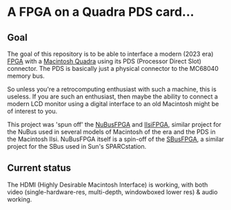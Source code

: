 # A FPGA on a Quadra PDS card...

## Goal

The goal of this repository is to be able to interface a modern (2023 era) [FPGA](https://en.wikipedia.org/wiki/Field-programmable_gate_array) with a [Macintosh Quadra](https://en.wikipedia.org/wiki/Macintosh_Quadra) using its PDS (Processor Direct Slot) connector. The PDS is basically just a physical connector to the MC68040 memory bus.

So unless you're a retrocomputing enthusiast with such a machine, this is useless. If you are such an enthusiast, then maybe the ability to connect a modern LCD monitor using a digital interface to an old Macintosh might be of interest to you.

This project was 'spun off' the [NuBusFPGA](https://github.com/rdolbeau/NuBusFPGA) and [IIsiFPGA](https://github.com/rdolbeau/IIsiFPGA), similar project for the NuBus used in several models of Macintosh of the era and the PDS in the Macintosh IIsi. NuBusFPGA itself is a spin-off of the [SBusFPGA](https://github.com/rdolbeau/SBusFPGA), a similar project for the SBus used in Sun's SPARCstation.

## Current status

The HDMI (Highly Desirable Macintosh Interface) is working, with both video (single-hardware-res, multi-depth, windowboxed lower res) & audio working.
